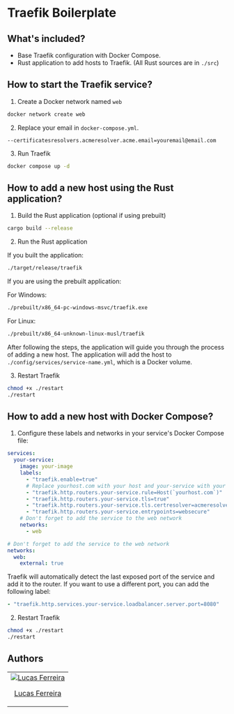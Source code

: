 # Traefik Boilerplate

## What's included?

- Base Traefik configuration with Docker Compose.
- Rust application to add hosts to Traefik. (All Rust sources are in `./src`)

## How to start the Traefik service?

1. Create a Docker network named `web`

```bash
docker network create web
```

2. Replace your email in `docker-compose.yml`.

```
--certificatesresolvers.acmeresolver.acme.email=youremail@email.com
```

3. Run Traefik

```bash
docker compose up -d
```

## How to add a new host using the Rust application?

1. Build the Rust application (optional if using prebuilt)

```bash
cargo build --release
```

2. Run the Rust application

If you built the application:

```bash
./target/release/traefik
```

If you are using the prebuilt application:

For Windows:

```bash
./prebuilt/x86_64-pc-windows-msvc/traefik.exe
```

For Linux:

```bash
./prebuilt/x86_64-unknown-linux-musl/traefik
```

After following the steps, the application will guide you through the process of adding a new host. The application will add the host to `./config/services/service-name.yml`, which is a Docker volume.

3. Restart Traefik

```bash
chmod +x ./restart
./restart
```

## How to add a new host with Docker Compose?

1. Configure these labels and networks in your service's Docker Compose file:

```yaml
services:
  your-service:
    image: your-image
    labels:
      - "traefik.enable=true"
      # Replace yourhost.com with your host and your-service with your service name
      - "traefik.http.routers.your-service.rule=Host(`yourhost.com`)"
      - "traefik.http.routers.your-service.tls=true"
      - "traefik.http.routers.your-service.tls.certresolver=acmeresolver"
      - "traefik.http.routers.your-service.entrypoints=websecure"
    # Don't forget to add the service to the web network
    networks:
      - web

# Don't forget to add the service to the web network
networks:
  web:
    external: true
```

Traefik will automatically detect the last exposed port of the service and add it to the router. If you want to use a different port, you can add the following label:

```yaml
- "traefik.http.services.your-service.loadbalancer.server.port=8080"
```

2. Restart Traefik

```bash
chmod +x ./restart
./restart
```

## Authors

<table>
  <tbody>
    <tr>
      <td align="center">
        <a href="https://github.com/luccasfr">
          <img src="https://github.com/luccasfr.png?size=100" alt="Lucas Ferreira" />
          <p>Lucas Ferreira</p>
        </a>
      </td>
    </tr>
  </tbody>
</table>
